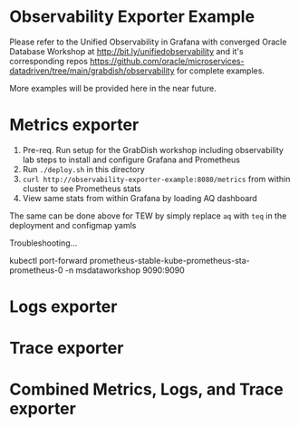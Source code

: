 # Observability Exporter Example


Please refer to the Unified Observability in Grafana with converged Oracle Database Workshop at http://bit.ly/unifiedobservability and it's corresponding repos https://github.com/oracle/microservices-datadriven/tree/main/grabdish/observability for complete examples.

More examples will be provided here in the near future.

# Metrics exporter 

1. Pre-req. Run setup for the GrabDish workshop including observability lab steps to install and configure Grafana and Prometheus
2. Run `./deploy.sh` in this directory
3. `curl http://observability-exporter-example:8080/metrics` from within cluster to see Prometheus stats
4. View same stats from within Grafana by loading AQ dashboard

The same can be done above for TEW by simply replace `aq` with `teq` in the deployment and configmap yamls

Troubleshooting...

kubectl port-forward prometheus-stable-kube-prometheus-sta-prometheus-0 -n msdataworkshop 9090:9090

# Logs exporter

# Trace exporter

# Combined Metrics, Logs, and Trace exporter 
